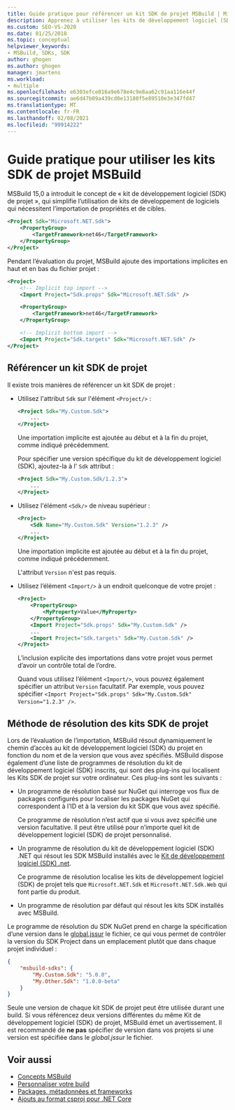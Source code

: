 ```yaml
---
title: Guide pratique pour référencer un kit SDK de projet MSBuild | Microsoft Docs
description: Apprenez à utiliser les kits de développement logiciel (SDK) de projet MSBuild pour simplifier l’utilisation des kits de développement logiciel qui nécessitent l’importation de propriétés et de cibles.
ms.custom: SEO-VS-2020
ms.date: 01/25/2018
ms.topic: conceptual
helpviewer_keywords:
- MSBuild, SDKs, SDK
author: ghogen
ms.author: ghogen
manager: jmartens
ms.workload:
- multiple
ms.openlocfilehash: e6303efce016a9e678e4c9e8aa62c91aa116e44f
ms.sourcegitcommit: ae6d47b09a439cd0e13180f5e89510e3e347fd47
ms.translationtype: MT
ms.contentlocale: fr-FR
ms.lasthandoff: 02/08/2021
ms.locfileid: "99914222"
---
```

# <a name="how-to-use-msbuild-project-sdks"></a>Guide pratique pour utiliser les kits SDK de projet MSBuild

MSBuild 15,0 a introduit le concept de « kit de développement logiciel (SDK) de projet », qui simplifie l’utilisation de kits de développement de logiciels qui nécessitent l’importation de propriétés et de cibles.

```xml
<Project Sdk="Microsoft.NET.Sdk">
    <PropertyGroup>
        <TargetFramework>net46</TargetFramework>
    </PropertyGroup>
</Project>
```

Pendant l’évaluation du projet, MSBuild ajoute des importations implicites en haut et en bas du fichier projet :

```xml
<Project>
    <!-- Implicit top import -->
    <Import Project="Sdk.props" Sdk="Microsoft.NET.Sdk" />

    <PropertyGroup>
        <TargetFramework>net46</TargetFramework>
    </PropertyGroup>

    <!-- Implicit bottom import -->
    <Import Project="Sdk.targets" Sdk="Microsoft.NET.Sdk" />
</Project>
```

## <a name="reference-a-project-sdk"></a>Référencer un kit SDK de projet

Il existe trois manières de référencer un kit SDK de projet :

- Utilisez l'attribut `Sdk` sur l'élément `<Project/>` :

    ```xml
    <Project Sdk="My.Custom.Sdk">
        ...
    </Project>
    ```

    Une importation implicite est ajoutée au début et à la fin du projet, comme indiqué précédemment.
    
    Pour spécifier une version spécifique du kit de développement logiciel (SDK), ajoutez-la à l' `Sdk` attribut :

    ```xml
    <Project Sdk="My.Custom.Sdk/1.2.3">
        ...
    </Project>
    ```

- Utilisez l'élément `<Sdk/>` de niveau supérieur :

    ```xml
    <Project>
        <Sdk Name="My.Custom.Sdk" Version="1.2.3" />
        ...
    </Project>
   ```

   Une importation implicite est ajoutée au début et à la fin du projet, comme indiqué précédemment.
   
   L'attribut `Version` n'est pas requis.

- Utilisez l’élément `<Import/>` à un endroit quelconque de votre projet :

    ```xml
    <Project>
        <PropertyGroup>
            <MyProperty>Value</MyProperty>
        </PropertyGroup>
        <Import Project="Sdk.props" Sdk="My.Custom.Sdk" />
        ...
        <Import Project="Sdk.targets" Sdk="My.Custom.Sdk" />
    </Project>
   ```

   L’inclusion explicite des importations dans votre projet vous permet d’avoir un contrôle total de l’ordre.

   Quand vous utilisez l’élément `<Import/>`, vous pouvez également spécifier un attribut `Version` facultatif. Par exemple, vous pouvez spécifier `<Import Project="Sdk.props" Sdk="My.Custom.Sdk" Version="1.2.3" />`.

## <a name="how-project-sdks-are-resolved"></a>Méthode de résolution des kits SDK de projet

Lors de l’évaluation de l’importation, MSBuild résout dynamiquement le chemin d’accès au kit de développement logiciel (SDK) du projet en fonction du nom et de la version que vous avez spécifiés.  MSBuild dispose également d’une liste de programmes de résolution du kit de développement logiciel (SDK) inscrits, qui sont des plug-ins qui localisent les Kits SDK de projet sur votre ordinateur. Ces plug-ins sont les suivants :

- Un programme de résolution basé sur NuGet qui interroge vos flux de packages configurés pour localiser les packages NuGet qui correspondent à l’ID et à la version du kit SDK que vous avez spécifié.

   Ce programme de résolution n’est actif que si vous avez spécifié une version facultative. Il peut être utilisé pour n’importe quel kit de développement logiciel (SDK) de projet personnalisé.
   
- Un programme de résolution du kit de développement logiciel (SDK) .NET qui résout les SDK MSBuild installés avec le [Kit de développement logiciel (SDK) .net](/dotnet/core/sdk/).

   Ce programme de résolution localise les kits de développement logiciel (SDK) de projet tels que `Microsoft.NET.Sdk` et `Microsoft.NET.Sdk.Web` qui font partie du produit.
   
- Un programme de résolution par défaut qui résout les kits SDK installés avec MSBuild.

Le programme de résolution du SDK NuGet prend en charge la spécification d’une version dans le [global.jssur](/dotnet/core/tools/global-json) le fichier, ce qui vous permet de contrôler la version du SDK Project dans un emplacement plutôt que dans chaque projet individuel :

```json
{
    "msbuild-sdks": {
        "My.Custom.Sdk": "5.0.0",
        "My.Other.Sdk": "1.0.0-beta"
    }
}
```

Seule une version de chaque kit SDK de projet peut être utilisée durant une build. Si vous référencez deux versions différentes du même Kit de développement logiciel (SDK) de projet, MSBuild émet un avertissement. Il est recommandé de **ne pas** spécifier de version dans vos projets si une version est spécifiée dans le *global.jssur* le fichier.

## <a name="see-also"></a>Voir aussi

- [Concepts MSBuild](../msbuild/msbuild-concepts.md)
- [Personnaliser votre build](../msbuild/customize-your-build.md)
- [Packages, métadonnées et frameworks](/dotnet/core/packages)
- [Ajouts au format csproj pour .NET Core](/dotnet/core/tools/csproj)
